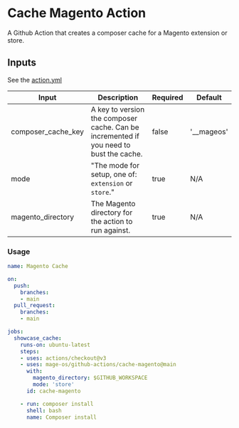 # Cache Magento Action

A Github Action that creates a composer cache for a Magento extension or store.

## Inputs


See the [action.yml](./action.yml)

| Input              | Description                                                                            | Required | Default      |
| ------------------ | -------------------------------------------------------------------------------------- | -------- | ------------ |
| composer_cache_key | A key to version the composer cache. Can be incremented if you need to bust the cache. | false    | '__mageos' |
| mode               | "The mode for setup, one of: `extension` or `store`."                                  | true     | N/A          |
| magento_directory  | The Magento directory for the action to run against.                                   | true     | N/A          |

### Usage

```yml
name: Magento Cache

on:
  push:
    branches:
    - main
  pull_request:
    branches:
    - main

jobs:
  showcase_cache:
    runs-on: ubuntu-latest
    steps:
    - uses: actions/checkout@v3
    - uses: mage-os/github-actions/cache-magento@main
      with:
        magento_directory: $GITHUB_WORKSPACE 
        mode: 'store'
      id: cache-magento

    - run: composer install
      shell: bash
      name: Composer install
```
